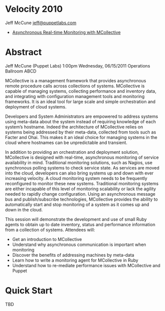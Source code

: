 # Velocity 2010 #

Jeff McCune <jeff@puppetlabs.com>

 * [Asynchronous Real-time Monitoring with MCollective](http://velocityconf.com/velocity2011/public/schedule/detail/17848)

# Abstract #

Jeff McCune (Puppet Labs)
1:00pm Wednesday, 06/15/2011
Operations Ballroom ABCD

MCollective is a management framework that provides asynchronous remote
procedure calls across collections of systems. MCollective is capable of
managing systems, collecting performance and inventory data, and integrating
with configuration management tools and monitoring frameworks. It is an ideal
tool for large scale and simple orchestration and deployment of cloud systems.

Developers and System Administrators are empowered to address systems using
meta-data about the system instead of requiring knowledge of each system’s
hostname. Indeed the architecture of MCollective relies on systems being
addressed by their meta-data, collected from tools such as Facter and Ohai.
This makes it an ideal choice for managing systems in the cloud where hostnames
can be unpredictable and transient.

In addition to providing an orchestration and deployment solution, MCollective
is designed with real-time, asynchronous monitoring of service availability in
mind. Traditional monitoring solutions, such as Nagios, use synchronous polling
systems to check service state. As services are moved into the cloud,
developers can also bring systems up and down with ever increasing velocity. A
cloud monitoring system needs to be frequently reconfigured to monitor these
new systems. Traditional monitoring systems are either incapable of this level
of monitoring scalability or lack the agility needed to rapidly change
configuration. Using an asynchronous message bus and publish/subscribe
technologies, MCollective provides the ability to automatically start and stop
monitoring of a system as it comes up and down in the cloud.

This session will demonstrate the development and use of small Ruby agents to
obtain up to date inventory, status and performance information from a
collection of systems. Attendees will:

 * Get an introduction to MCollective
 * Understand why asynchronous communication is important when monitoring
 * Discover the benefits of addressing machines by meta-data
 * Learn how to write a monitoring agent for MCollective in Ruby
 * Understand how to re-mediate performance issues with MCollective and Puppet

# Quick Start #

TBD

